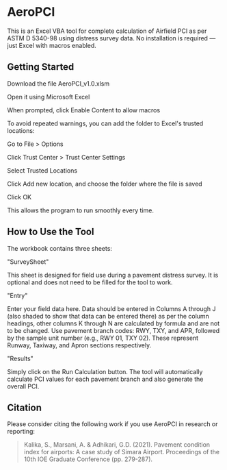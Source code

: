 # AeroPCI
 This is an Excel VBA tool for complete calculation of Airfield PCI as per ASTM D 5340-98 using distress survey data. No installation is required — just Excel with macros enabled.

## Getting Started

Download the file AeroPCI_v1.0.xlsm

Open it using Microsoft Excel

When prompted, click Enable Content to allow macros

To avoid repeated warnings, you can add the folder to Excel's trusted locations:

Go to File > Options

Click Trust Center > Trust Center Settings

Select Trusted Locations

Click Add new location, and choose the folder where the file is saved

Click OK

This allows the program to run smoothly every time.



## How to Use the Tool

The workbook contains three sheets:

"SurveySheet"

This sheet is designed for field use during a pavement distress survey.
It is optional and does not need to be filled for the tool to work.

"Entry"

Enter your field data here. Data should be entered in Columns A through J (also shaded to show that data can be entered there) as per the column headings, other columns K through N are calculated by formula and are not to be changed.
Use pavement branch codes: RWY, TXY, and APR, followed by the sample unit number (e.g., RWY 01, TXY 02).
These represent Runway, Taxiway, and Apron sections respectively. 

"Results"

Simply click on the Run Calculation button.
The tool will automatically calculate PCI values for each pavement branch and also generate the overall PCI.

## Citation

Please consider citing the following work if you use AeroPCI in research or reporting:

> Kalika, S., Marsani, A. & Adhikari, G.D. (2021). Pavement condition index for airports: A case study of Simara Airport. Proceedings of the 10th IOE Graduate Conference (pp. 279-287).



